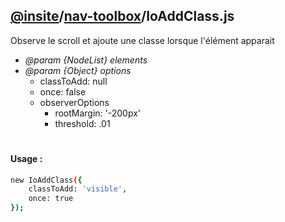 ## [@insite](../../README.md)/[nav-toolbox](../README.md)/IoAddClass.js

Observe le scroll et ajoute une classe lorsque l'élément apparait

* *@param {NodeList} elements* 
* *@param {Object} options* 
    * classToAdd: null
    * once: false
    * observerOptions
        * rootMargin: '-200px'
        * threshold: .01

#

#### Usage :


```bash
new IoAddClass({
    classToAdd: 'visible',
    once: true
});
```

 